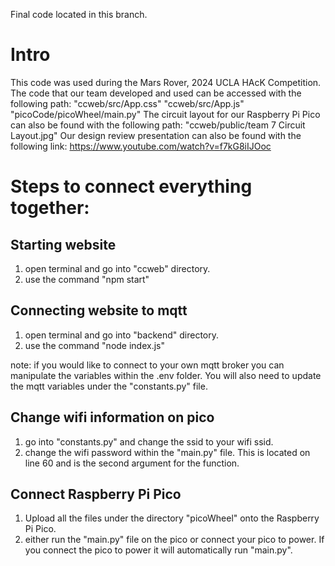 Final code located in this branch.

# Intro
This code was used during the Mars Rover, 2024 UCLA HAcK Competition. 
The code that our team developed and used can be accessed with the following path:
    "ccweb/src/App.css"
    "ccweb/src/App.js"
    "picoCode/picoWheel/main.py"
The circuit layout for our Raspberry Pi Pico can also be found with the following path: "ccweb/public/team 7 Circuit Layout.jpg"
Our design review presentation can also be found with the following link: https://www.youtube.com/watch?v=f7kG8iIJOoc


# Steps to connect everything together:
## Starting website
1. open terminal and go into "ccweb" directory.
2. use the command "npm start"

## Connecting website to mqtt
1. open terminal and go into "backend" directory.
2. use the command "node index.js"

note: if you would like to connect to your own mqtt broker you can manipulate the variables within the .env folder. You will also need to update the mqtt variables under the "constants.py" file.

## Change wifi information on pico
1. go into "constants.py" and change the ssid to your wifi ssid.
2. change the wifi password within the "main.py" file. This is located on line 60 and is the second argument for the function.

## Connect Raspberry Pi Pico
1. Upload all the files under the directory "picoWheel" onto the Raspberry Pi Pico.
2. either run the "main.py" file on the pico or connect your pico to power. If you connect the pico to power it will automatically run "main.py".